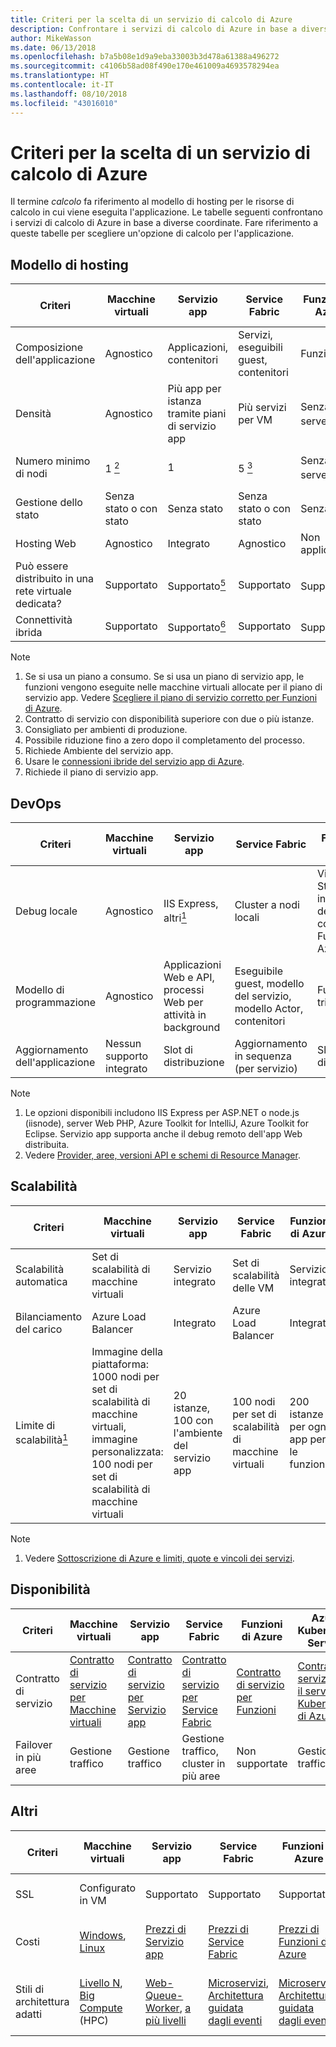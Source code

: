 ```yaml
---
title: Criteri per la scelta di un servizio di calcolo di Azure
description: Confrontare i servizi di calcolo di Azure in base a diverse coordinate
author: MikeWasson
ms.date: 06/13/2018
ms.openlocfilehash: b7a5b08e1d9a9eba33003b3d478a61388a496272
ms.sourcegitcommit: c4106b58ad08f490e170e461009a4693578294ea
ms.translationtype: HT
ms.contentlocale: it-IT
ms.lasthandoff: 08/10/2018
ms.locfileid: "43016010"
---
```

# <a name="criteria-for-choosing-an-azure-compute-service"></a>Criteri per la scelta di un servizio di calcolo di Azure

Il termine *calcolo* fa riferimento al modello di hosting per le risorse di calcolo in cui viene eseguita l'applicazione. Le tabelle seguenti confrontano i servizi di calcolo di Azure in base a diverse coordinate. Fare riferimento a queste tabelle per scegliere un'opzione di calcolo per l'applicazione.

## <a name="hosting-model"></a>Modello di hosting

| Criteri | Macchine virtuali | Servizio app | Service Fabric | Funzioni di Azure | Azure Kubernetes Service | Istanze di contenitore | Azure Batch |
|----------|-----------------|-------------|----------------|-----------------|-------------------------|----------------|-------------|
| Composizione dell'applicazione | Agnostico | Applicazioni, contenitori | Servizi, eseguibili guest, contenitori | Funzioni | Contenitori | Contenitori | Processi pianificati  |
| Densità | Agnostico | Più app per istanza tramite piani di servizio app | Più servizi per VM | Senza server <a href="#note1"><sup>1</sup></a> | Più contenitori per nodo |Nessuna istanza dedicata | Più app per VM |
| Numero minimo di nodi | 1 <a href="#note2"><sup>2</sup></a>  | 1 | 5 <a href="#note3"><sup>3</sup></a> | Senza server <a href="#note1"><sup>1</sup></a> | 3 <a href="#note3"><sup>3</sup></a> | Nessun nodo dedicato | 1 <a href="#note4"><sup>4</sup></a> |
| Gestione dello stato | Senza stato o con stato | Senza stato | Senza stato o con stato | Senza stato | Senza stato o con stato | Senza stato | Senza stato |
| Hosting Web | Agnostico | Integrato | Agnostico | Non applicabile | Agnostico | Agnostico | No  |
| Può essere distribuito in una rete virtuale dedicata? | Supportato | Supportato<a href="#note5"><sup>5</sup></a> | Supportato | Supportato<a href="#note5"><sup>5</sup></a> | [Supportato](/azure/aks/networking-overview) | Non supportate | Supportato |
| Connettività ibrida | Supportato | Supportato<a href="#note6"><sup>6</sup></a>  | Supportato | Supportato<a href="#node7"><sup>7</sup></a> | Supportato | Non supportate | Supportato |

Note

1. <span id="note1">Se si usa un piano a consumo. Se si usa un piano di servizio app, le funzioni vengono eseguite nelle macchine virtuali allocate per il piano di servizio app. Vedere [Scegliere il piano di servizio corretto per Funzioni di Azure][function-plans].</span>
2. <span id="note2">Contratto di servizio con disponibilità superiore con due o più istanze.</span>
3. <span id="note3">Consigliato per ambienti di produzione.</span>
4. <span id="note4">Possibile riduzione fino a zero dopo il completamento del processo.</span>
5. <span id="note5">Richiede Ambiente del servizio app.</span>
6. <span id="note6">Usare le [connessioni ibride del servizio app di Azure][app-service-hybrid].</span>
7. <span id="note7">Richiede il piano di servizio app.</span>

## <a name="devops"></a>DevOps

| Criteri | Macchine virtuali | Servizio app | Service Fabric | Funzioni di Azure | Azure Kubernetes Service | Istanze di contenitore | Azure Batch |
|----------|-----------------|-------------|----------------|-----------------|-------------------------|----------------|-------------|
| Debug locale | Agnostico | IIS Express, altri<a href="#note1b"><sup>1</sup></a> | Cluster a nodi locali | Visual Studio o interfaccia della riga di comando di Funzioni di Azure | Minikube, altri | Runtime del contenitore locale | Non supportate |
| Modello di programmazione | Agnostico | Applicazioni Web e API, processi Web per attività in background | Eseguibile guest, modello del servizio, modello Actor, contenitori | Funzioni con trigger | Agnostico | Agnostico | Applicazione della riga di comando |
| Aggiornamento dell'applicazione | Nessun supporto integrato | Slot di distribuzione | Aggiornamento in sequenza (per servizio) | Slot di distribuzione | Aggiornamento in sequenza | Non applicabile |

Note

1. <span id="note1b">Le opzioni disponibili includono IIS Express per ASP.NET o node.js (iisnode), server Web PHP, Azure Toolkit for IntelliJ, Azure Toolkit for Eclipse. Servizio app supporta anche il debug remoto dell'app Web distribuita.</span>
2. <span id="note2b">Vedere [Provider, aree, versioni API e schemi di Resource Manager][resource-manager-supported-services].</span> 


## <a name="scalability"></a>Scalabilità

| Criteri | Macchine virtuali | Servizio app | Service Fabric | Funzioni di Azure | Azure Kubernetes Service | Istanze di contenitore | Azure Batch |
|----------|-----------------|-------------|----------------|-----------------|-------------------------|----------------|-------------|
| Scalabilità automatica | Set di scalabilità di macchine virtuali | Servizio integrato | Set di scalabilità delle VM | Servizio integrato | Non supportate | Non supportate | N/D |
| Bilanciamento del carico | Azure Load Balancer | Integrato | Azure Load Balancer | Integrato | Integrato |  Nessun supporto integrato | Azure Load Balancer |
| Limite di scalabilità<a href="#note1c"><sup>1</sup></a> | Immagine della piattaforma: 1000 nodi per set di scalabilità di macchine virtuali, immagine personalizzata: 100 nodi per set di scalabilità di macchine virtuali | 20 istanze, 100 con l'ambiente del servizio app | 100 nodi per set di scalabilità di macchine virtuali | 200 istanze per ogni app per le funzioni | 100 nodi per cluster (limite predefinito) |20 gruppi di contenitori per sottoscrizione (limite predefinito) | 20 core (limite predefinito) |

Note

1. <span id="note1c">Vedere [Sottoscrizione di Azure e limiti, quote e vincoli dei servizi](/azure/azure-subscription-service-limits)</span>.

## <a name="availability"></a>Disponibilità

| Criteri | Macchine virtuali | Servizio app | Service Fabric | Funzioni di Azure | Azure Kubernetes Service | Istanze di contenitore | Azure Batch |
|----------|-----------------|-------------|----------------|-----------------|-------------------------|----------------|-------------|
| Contratto di servizio | [Contratto di servizio per Macchine virtuali][sla-vm] | [Contratto di servizio per Servizio app][sla-app-service] | [Contratto di servizio per Service Fabric][sla-sf] | [Contratto di servizio per Funzioni][sla-functions] | [Contratto di servizio per il servizio Kubernetes di Azure][sla-acs] | [Contratto di servizio per le istanze di contenitore](https://azure.microsoft.com/support/legal/sla/container-instances/) | [Contratto di servizio per Azure Batch][sla-batch] |
| Failover in più aree | Gestione traffico | Gestione traffico | Gestione traffico, cluster in più aree | Non supportate  | Gestione traffico | Non supportate | Non supportato |

## <a name="other"></a>Altri

| Criteri | Macchine virtuali | Servizio app | Service Fabric | Funzioni di Azure | Azure Kubernetes Service | Istanze di contenitore | Azure Batch |
|----------|-----------------|-------------|----------------|-----------------|-------------------------|----------------|-------------|
| SSL | Configurato in VM | Supportato | Supportato  | Supportato | [Controller di ingresso](/azure/aks/ingress) | Usare il contenitore [sidecar](../../patterns/sidecar.md) | Supportato |
| Costi | [Windows][cost-windows-vm], [Linux][cost-linux-vm] | [Prezzi di Servizio app][cost-app-service] | [Prezzi di Service Fabric][cost-service-fabric] | [Prezzi di Funzioni di Azure][cost-functions] | [Prezzi del servizio Kubernetes di Azure][cost-acs] | [Prezzi delle istanze di contenitore](https://azure.microsoft.com/pricing/details/container-instances/) | [Prezzi di Azure Batch][cost-batch]
| Stili di architettura adatti | [Livello N][n-tier], [Big Compute][big-compute] (HPC) | [Web-Queue-Worker][w-q-w], [a più livelli][n-tier] | [Microservizi][microservices], [Architettura guidata dagli eventi][event-driven] | [Microservizi][microservices], [Architettura guidata dagli eventi][event-driven] | [Microservizi][microservices], [Architettura guidata dagli eventi][event-driven] | [Microservizi][microservices], automazione delle attività, processi batch  | [Big Compute][big-compute] (HPC) |

[cost-linux-vm]: https://azure.microsoft.com/pricing/details/virtual-machines/linux/
[cost-windows-vm]: https://azure.microsoft.com/pricing/details/virtual-machines/windows/
[cost-app-service]: https://azure.microsoft.com/pricing/details/app-service/
[cost-service-fabric]: https://azure.microsoft.com/pricing/details/service-fabric/
[cost-functions]: https://azure.microsoft.com/pricing/details/functions/
[cost-acs]: https://azure.microsoft.com/pricing/details/kubernetes-service/
[cost-batch]: https://azure.microsoft.com/pricing/details/batch/

[function-plans]: /azure/azure-functions/functions-scale
[sla-acs]: https://azure.microsoft.com/support/legal/sla/kubernetes-service
[sla-app-service]: https://azure.microsoft.com/support/legal/sla/app-service/
[sla-batch]: https://azure.microsoft.com/support/legal/sla/batch/
[sla-functions]: https://azure.microsoft.com/support/legal/sla/functions/
[sla-sf]: https://azure.microsoft.com/support/legal/sla/service-fabric/
[sla-vm]: https://azure.microsoft.com/support/legal/sla/virtual-machines/

[resource-manager-supported-services]: /azure/azure-resource-manager/resource-manager-supported-services
[scale-acs]: /azure/container-service/kubernetes/container-service-scale#scaling-considerations

[n-tier]: ../architecture-styles/n-tier.md
[w-q-w]: ../architecture-styles/web-queue-worker.md
[microservices]: ../architecture-styles/microservices.md
[event-driven]: ../architecture-styles/event-driven.md
[big-date]: ../architecture-styles/big-data.md
[big-compute]: ../architecture-styles/big-compute.md

[app-service-hybrid]: /azure/app-service/app-service-hybrid-connections
